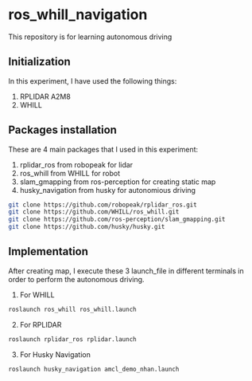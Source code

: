 # ros_whill_navigation
This repository is for learning autonomous driving 
## Initialization 
In this experiment, I have used the following things:
1. RPLIDAR A2M8
2. WHILL
## Packages installation
These are 4 main packages that I used in this experiment:
1. rplidar_ros from robopeak for lidar
2. ros_whill from WHILL for robot
3. slam_gmapping from ros-perception for creating static map
4. husky_navigation from husky for autonomious driving
```bash
git clone https://github.com/robopeak/rplidar_ros.git
git clone https://github.com/WHILL/ros_whill.git
git clone https://github.com/ros-perception/slam_gmapping.git
git clone https://github.com/husky/husky.git
```
## Implementation
After creating map, I execute these 3 launch_file in different terminals in order to perform the autonomous driving.
1. For WHILL
```bash
roslaunch ros_whill ros_whill.launch
```
2. For RPLIDAR
```bash
roslaunch rplidar_ros rplidar.launch
```
3. For Husky Navigation
```bash
roslaunch husky_navigation amcl_demo_nhan.launch
```
